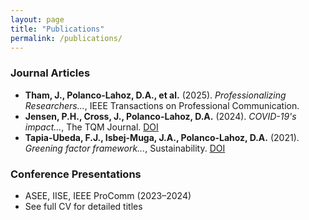 ```yaml
---
layout: page
title: "Publications"
permalink: /publications/
---
```


### Journal Articles

- **Tham, J., Polanco-Lahoz, D.A., et al.** (2025). *Professionalizing Researchers...*, IEEE Transactions on Professional Communication.
- **Jensen, P.H., Cross, J., Polanco-Lahoz, D.A.** (2024). *COVID-19's impact...*, The TQM Journal. [DOI](https://doi.org/10.1108/TQM-08-2023-0269)
- **Tapia-Ubeda, F.J., Isbej-Muga, J.A., Polanco-Lahoz, D.A.** (2021). *Greening factor framework...*, Sustainability. [DOI](https://doi.org/10.3390/su132413575)

### Conference Presentations

- ASEE, IISE, IEEE ProComm (2023–2024)
- See full CV for detailed titles
